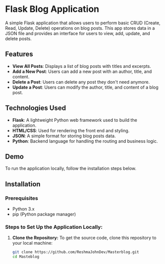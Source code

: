 # Flask Blog Application

A simple Flask application that allows users to perform basic CRUD (Create, Read, Update, Delete) operations on blog posts. This app stores data in a JSON file and provides an interface for users to view, add, update, and delete posts.

## Features
- **View All Posts**: Displays a list of blog posts with titles and excerpts.
- **Add a New Post**: Users can add a new post with an author, title, and content.
- **Delete a Post**: Users can delete any post they don't need anymore.
- **Update a Post**: Users can modify the author, title, and content of a blog post.

## Technologies Used
- **Flask**: A lightweight Python web framework used to build the application.
- **HTML/CSS**: Used for rendering the front end and styling.
- **JSON**: A simple format for storing blog posts data.
- **Python**: Backend language for handling the routing and business logic.

## Demo

To run the application locally, follow the installation steps below. 

## Installation

### Prerequisites
- Python 3.x
- pip (Python package manager)

### Steps to Set Up the Application Locally:

1. **Clone the Repository:**
   To get the source code, clone this repository to your local machine:
   ```bash
   git clone https://github.com/ReshmaJohnDev/Masterblog.git
   cd Masteblog